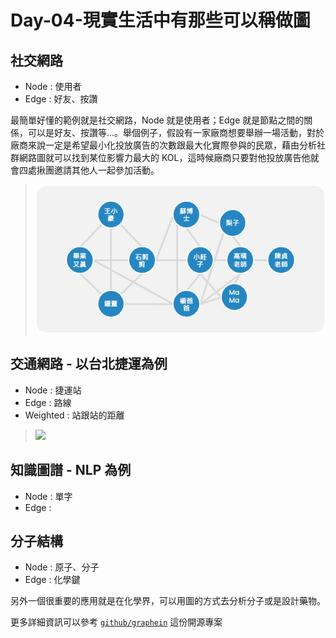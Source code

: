 # Day-04-現實生活中有那些可以稱做圖

## 社交網路
- Node : 使用者  
- Edge : 好友、按讚

最簡單好懂的範例就是社交網路，Node 就是使用者；Edge 就是節點之間的關係，可以是好友、按讚等...。舉個例子，假設有一家廠商想要舉辦一場活動，對於廠商來說一定是希望最小化投放廣告的次數跟最大化實際參與的民眾，藉由分析社群網路圖就可以找到某位影響力最大的 KOL，這時候廠商只要對他投放廣告他就會四處揪團邀請其他人一起參加活動。

> ![](../image/image-2.png)

## 交通網路 - 以台北捷運為例
- Node : 捷運站  
- Edge : 路線  
- Weighted : 站跟站的距離  

> ![](https://web.metro.taipei/pages/assets/images/routemap2023n.png)
## 知識圖譜 - NLP 為例
- Node : 單字
- Edge : 

## 分子結構

- Node : 原子、分子
- Edge : 化學鍵

另外一個很重要的應用就是在化學界，可以用圖的方式去分析分子或是設計藥物。

更多詳細資訊可以參考 [`github/graphein`](https://github.com/a-r-j/graphein) 這份開源專案